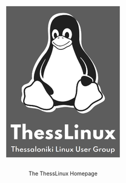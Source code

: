 <div align="center">
  <img src="./thesslinux.png" width="300px">
  <br>
  <br>
  <p>The ThessLinux Homepage</p>
</div>
